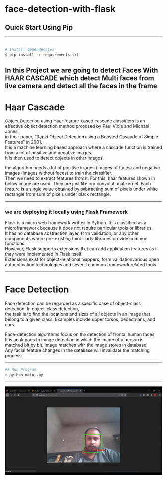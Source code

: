# face-detection-with-flask

## Quick Start Using Pip
----------------------------------------------------------------------------------------------------------------------------------------------------------

``` bash

# Install dependencies
$ pip install -r requirements.txt

```
In this Project we are going to detect Faces With <strong>HAAR CASCADE</strong> which detect Multi faces from live camera and detect all the faces in the frame<br>
----------------------------------------------------------------------------------------------------------------------------------------------------------

# Haar Cascade

Object Detection using Haar feature-based cascade classifiers is an effective object detection method proposed by Paul Viola and Michael Jones<br>
in their paper, “Rapid Object Detection using a Boosted Cascade of Simple Features” in 2001.<br>
It is a machine learning based approach where a cascade function is trained from a lot of positive and negative images.<br>
It is then used to detect objects in other images.<br>

the algorithm needs a lot of positive images (images of faces) and negative images (images without faces) to train the classifier.<br>
Then we need to extract features from it. For this, haar features shown in below image are used. They are just like our convolutional kernel.
Each feature is a single value obtained by subtracting sum of pixels under white rectangle from sum of pixels under black rectangle.
   
----------------------------------------------------------------------------------------------------------------------------------------------------------

### we are deploying it locally using Flask Framework 

Flask is a micro web framework written in Python. It is classified as a microframework because it does not require particular tools or libraries.<br>
It has no database abstraction layer, form validation, or any other components where pre-existing third-party libraries provide common functions.<br>
However, Flask supports extensions that can add application features as if they were implemented in Flask itself. <br>
Extensions exist for object-relational mappers, form validationvarious open authentication technologies and several common framework related tools

----------------------------------------------------------------------------------------------------------------------------------------------------------

# Face Detection 

Face detection can be regarded as a specific case of object-class detection. In object-class detection,<br>
the task is to find the locations and sizes of all objects in an image that belong to a given class. Examples include upper torsos, pedestrians, and cars.

Face-detection algorithms focus on the detection of frontal human faces. <br>
It is analogous to image detection in which the image of a person is matched bit by bit. Image matches with the image stores in database.<br>
Any facial feature changes in the database will invalidate the matching process

----------------------------------------------------------------------------------------------------------------------------------------------------------


``` bash
## Run Program 
> python main_.py
```
----------------------------------------------------------------------------------------------------------------------------------------------------------



![cmr](cmr.png)
